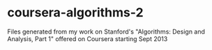 coursera-algorithms-2
=====================

Files generated from my work on Stanford's "Algorithms: Design and Analysis, Part 1" offered on Coursera starting Sept 2013
